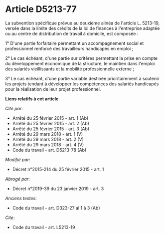 # Article D5213-77

La subvention spécifique prévue au deuxième alinéa de l'article L. 5213-19, versée dans la limite des crédits de la loi de
finances à l'entreprise adaptée ou au centre de distribution de travail à domicile, est composée : 

1° D'une partie forfaitaire permettant un accompagnement social et professionnel renforcé des travailleurs handicapés en
emploi ; 

2° Le cas échéant, d'une partie sur critères permettant la prise en compte du développement économique de la structure, le
maintien dans l'emploi des salariés vieillissants et la mobilité professionnelle externe ; 

3° Le cas échéant, d'une partie variable destinée prioritairement à soutenir les projets tendant à développer les compétences
des salariés handicapés pour la réalisation de leur projet professionnel.

**Liens relatifs à cet article**

_Cité par_:

  - Arrêté du 25 février 2015 - art. 1 (Ab)
  - Arrêté du 25 février 2015 - art. 2 (Ab)
  - Arrêté du 25 février 2015 - art. 3 (Ab)
  - Arrêté du 29 mars 2018 - art. 1 (V)
  - Arrêté du 29 mars 2018 - art. 2 (V)
  - Arrêté du 29 mars 2018 - art. 4 (V)
  - Code du travail - art. D5213-78 (Ab)

_Modifié par_:

  - Décret n°2015-214 du 25 février 2015 - art. 1

_Abrogé par_:

  - Décret n°2019-39 du 23 janvier 2019 - art. 3

_Anciens textes_:

  - Code du travail - art. D323-27 al 1 à 3 (Ab)

_Cite_:

  - Code du travail - art. L5213-19
